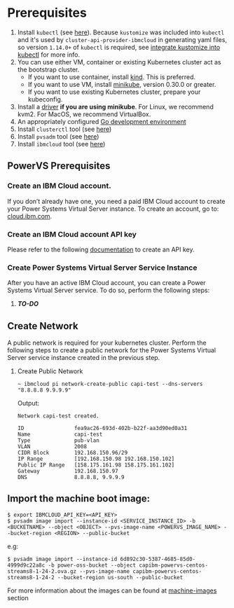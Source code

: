 # Prerequisites

1. Install `kubectl` (see [here](https://kubernetes.io/docs/tasks/tools/install-kubectl/#install-kubectl-binary-with-curl-on-linux)). Because `kustomize` was included into `kubectl` and it's used by `cluster-api-provider-ibmcloud` in generating yaml files, so version `1.14.0+` of `kubectl` is required, see [integrate kustomize into kubectl](https://github.com/kubernetes/enhancements/issues/633) for more info.
2. You can use either VM, container or existing Kubernetes cluster act as the bootstrap cluster.
   - If you want to use container, install [kind](https://github.com/kubernetes-sigs/kind#installation-and-usage). This is preferred.
   - If you want to use VM, install [minikube](https://kubernetes.io/docs/tasks/tools/install-minikube/), version 0.30.0 or greater.
   - If you want to use existing Kubernetes cluster, prepare your kubeconfig.
3. Install a [driver](https://github.com/kubernetes/minikube/blob/master/docs/drivers.md) **if you are using minikube**. For Linux, we recommend kvm2. For MacOS, we recommend VirtualBox.
4. An appropriately configured [Go development environment](https://golang.org/doc/install)
5. Install `clusterctl` tool (see [here](https://cluster-api.sigs.k8s.io/user/quick-start.html#install-clusterctl))
6. Install `pvsadm` tool (see [here](https://github.com/ppc64le-cloud/pvsadm#installation))
6. Install `ibmcloud` tool (see [here](https://github.com/IBM-Cloud/ibm-cloud-cli-release#downloads))


## **PowerVS Prerequisites**

###	Create an IBM Cloud account.

If you don’t already have one, you need a paid IBM Cloud account to create your Power Systems Virtual Server instance.
To create an account, go to: [cloud.ibm.com](https://cloud.ibm.com).

###	Create an IBM Cloud account API key

Please refer to the following [documentation](https://cloud.ibm.com/docs/account?topic=account-userapikey) to create an API key.


### Create Power Systems Virtual Server Service Instance

After you have an active IBM Cloud account, you can create a Power Systems Virtual Server service. To do so, perform the following steps:

1. ***TO-DO***

## Create Network

A public network is required for your kubernetes cluster. Perform the following steps to create a public network for the Power Systems Virtual Server service instance created in the previous step.

1. Create Public Network

    ```console
    ~ ibmcloud pi network-create-public capi-test --dns-servers "8.8.8.8 9.9.9.9"
    ```

    Output:
    ```console
    Network capi-test created.
                        
    ID                fea9ac26-693d-402b-b22f-aa3d90ed0a31   
    Name              capi-test  
    Type              pub-vlan   
    VLAN              2008   
    CIDR Block        192.168.150.96/29   
    IP Range          [192.168.150.98 192.168.150.102]   
    Public IP Range   [158.175.161.98 158.175.161.102]   
    Gateway           192.168.150.97   
    DNS               8.8.8.8, 9.9.9.9
    ```

## Import the machine boot image: 

```shell
$ export IBMCLOUD_API_KEY=<API_KEY>
$ pvsadm image import --instance-id <SERVICE_INSTANCE_ID> -b <BUCKETNAME> --object <OBJECT> --pvs-image-name <POWERVS_IMAGE_NAME> --bucket-region <REGION> --public-bucket
```

e.g:
```shell
$ pvsadm image import --instance-id 6d892c30-5387-4685-85d0-4999d9c22a8c -b power-oss-bucket --object capibm-powervs-centos-streams8-1-24-2.ova.gz --pvs-image-name capibm-powervs-centos-streams8-1-24-2 --bucket-region us-south --public-bucket
```

For more information about the images can be found at [machine-images](../../machine-images/powervs.md) section
